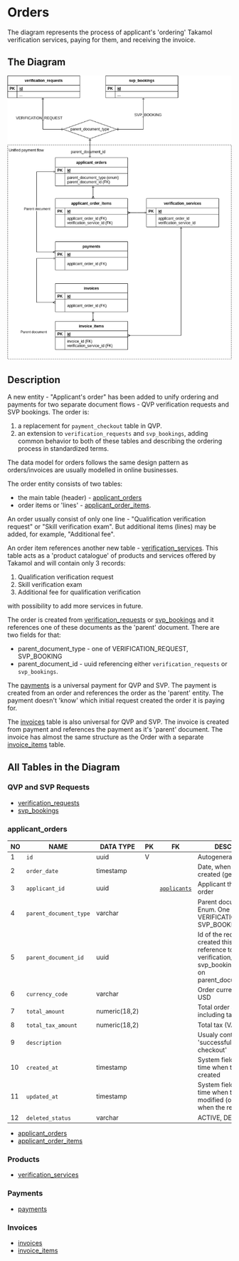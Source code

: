 Orders
========================

The diagram represents the process of applicant's 'ordering' Takamol verification services,
paying for them, and receiving the invoice.


The Diagram
------------

![orders diagram](img/orders.png)


Description
-------------

A new entity - "Applicant's order" has been added
to unify ordering and payments for two separate document flows - QVP verification requests and SVP bookings.
The order is:

1. a replacement for `payment_checkout` table in QVP.
2. an extension to `verification_requests` and `svp_bookings`, adding
   common behavior to both of these tables and describing the ordering process in standardized terms.

The data model for orders follows the same design pattern as orders/invoices are usually modelled in
online businesses.

The order entity consists of two tables:

- the main table (header) - [applicant_orders](../tables/applicant_orders.md)
- order items or 'lines' - [applicant_order_items](../tables/applicant_order_items.md).

An order usually consist of only one line - "Qualification verification request" or
"Skill verification exam". But additional items (lines) may be added, for example, "Additional fee".

An order item references another new table - [verification_services](../tables/verification_services.md).
This table acts as a 'product catalogue' of products and services offered by Takamol and will contain only 3 records:

1. Qualification verification request
2. Skill verification exam
3. Additional fee for qualification verification

with possibility to add more services in future.

The order is created from [verification_requests](../tables/verification_requests.md)
or [svp_bookings](../tables/svp_bookings.md) and it references one of these
documents as the 'parent' document. There are two fields for that:

- parent_document_type - one of VERIFICATION_REQUEST, SVP_BOOKING
- parent_document_id - uuid referencing either `verification_requests` or `svp_bookings`.

The [payments](../tables/payments.md) is a universal payment for QVP and SVP.
The payment is created from an order and references the order as the 'parent' entity.
The payment doesn't 'know' which initial request created the order it is paying for.

The [invoices](../tables/invoices.md) table is also universal for QVP and SVP. The invoice is created from payment
and references the payment as it's 'parent' document.
The invoice has almost the same structure as the Order with a separate [invoice_items](../tables/invoice_items.md) table.



All Tables in the Diagram
---------------------------

### QVP and SVP Requests ###

- [verification_requests](../tables/verification_requests.md)  
- [svp_bookings](../tables/svp_bookings.md)  


### applicant_orders ###


NO | NAME | DATA TYPE | PK | FK | DESCRIPTION            
---|------|-----------|----|----|-------------
1|`id` | uuid | V |  | Autogenerated
2|`order_date` | timestamp |  |  | Date, when the order was created (generated)
3|`applicant_id` | uuid |  | [`applicants`](../tables/applicants.md) | Applicant that created the order
4|`parent_document_type` | varchar |  |  | Parent document type. Enum. One of: VERIFICATION_REQUEST, SVP_BOOKING
5|`parent_document_id` | uuid |  |  | Id of the request that created this order. A reference to: verification_requests or svp_bookings, depending on parent_document_type
6|`currency_code` | varchar |  |  | Order currency. Default USD
7|`total_amount` | numeric(18,2) |  |  | Total order amount including tax
8|`total_tax_amount` | numeric(18,2) |  |  | Total tax (VAT) amount
9|`description` |  |  |  | Usualy contains a string 'successfully created checkout'
10|`created_at` | timestamp |  |  | System field - date and time when the record was created
11|`updated_at` | timestamp |  |  | System field - date and time when the record was modified (or created when the record is new)
12|`deleted_status` | varchar |  |  | ACTIVE, DELETED

- [applicant_orders](../tables/applicant_orders.md)  
- [applicant_order_items](../tables/applicant_order_items.md)  

### Products ###

- [verification_services](../tables/verification_services.md)  

### Payments ###

- [payments](../tables/payments.md)  

### Invoices ###

- [invoices](../tables/invoices.md)  
- [invoice_items](../tables/invoice_items.md)  
